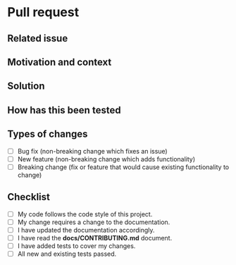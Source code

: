 # Pull request

<!---
IMPORTANT: Please do not create a Pull Request without first creating an issue and
reading our contributing guidelines (docs/CONTRIBUTING.md)

You can skip this if you're fixing a typo.
--->

## Related issue

<!---
oStack only accepts pull requests related to open issues
If suggesting a new feature or change, please discuss it in an issue first
If fixing a bug, there should be an issue describing it with steps to reproduce
Please link to the issue here
-->

## Motivation and context

<!---
Explain the context and why you're making that change.  What is the
problem you're trying to solve? In some cases there is not a problem
and this can be thought of being the motivation for your change.
--->

## Solution

<!---
Describe the modifications you've done.
What will change as a result of your pull request?
--->

## How has this been tested

<!---
Please describe in detail how you tested your changes.
Include details of your testing environment, and the tests you ran to
see how your change affects other areas of the code, etc.
If this change has an impact on UX, include screenshots or a video.
--->

<!-- project-pull-request -->

## Types of changes

<!--- What types of changes does your code introduce? Put an `x` in all the boxes that apply: -->

- [ ] Bug fix (non-breaking change which fixes an issue)
- [ ] New feature (non-breaking change which adds functionality)
- [ ] Breaking change (fix or feature that would cause existing functionality to change)

## Checklist

<!--- Go over all the following points, and put an `x` in all the boxes that apply. -->
<!--- If you're unsure about any of these, don't hesitate to ask. We're here to help! -->

- [ ] My code follows the code style of this project.
- [ ] My change requires a change to the documentation.
- [ ] I have updated the documentation accordingly.
- [ ] I have read the **docs/CONTRIBUTING.md** document.
- [ ] I have added tests to cover my changes.
- [ ] All new and existing tests passed.

